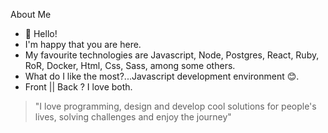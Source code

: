 About Me 
- 👋 Hello!
- I'm happy that you are here.
- My favourite technologies are Javascript, Node, Postgres, React, Ruby, RoR, Docker, Html, Css, Sass, among some others.
- What do I like the most?...Javascript development environment 😊.
- Front || Back ? I love both.
> "I love programming, design and develop cool solutions for people's lives, solving challenges and enjoy the journey"
